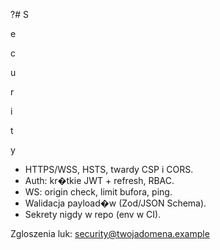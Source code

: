 ?# S

e

c

u

r

i

t

y

- HTTPS/WSS, HSTS, twardy CSP i CORS.
- Auth: kr�tkie JWT + refresh, RBAC.
- WS: origin check, limit bufora, ping.
- Walidacja payload�w (Zod/JSON Schema).
- Sekrety nigdy w repo (env w CI).

Zgloszenia luk: <security@twojadomena.example>

